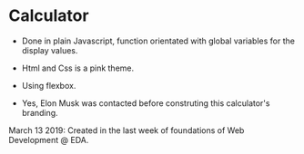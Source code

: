 # Calculator

- Done in plain Javascript, function orientated with global variables for the display values.

- Html and Css is a pink theme.

- Using flexbox.

- Yes, Elon Musk was contacted before construting this calculator's branding.

March 13 2019: Created in the last week of foundations of Web Development @ EDA.
